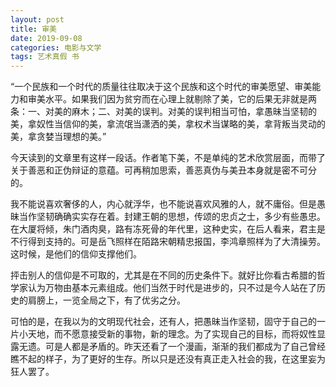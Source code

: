 ```yaml
---
layout: post
title: 审美
date: 2019-09-08
categories: 电影与文学
tags: 艺术真假 书
---
```


“一个民族和一个时代的质量往往取决于这个民族和这个时代的审美愿望、审美能力和审美水平。如果我们因为贫穷而在心理上就剔除了美，它的后果无非就是两条：一、对美的麻木；二、对美的误判。对美的误判相当可怕，拿愚昧当坚韧的美，拿奴性当信仰的美，拿流氓当潇洒的美，拿权术当谋略的美，拿背叛当灵动的美，拿贪婪当理想的美。”

今天读到的文章里有这样一段话。作者笔下美，不是单纯的艺术欣赏层面，而带了关于善恶和正伪辩证的意蕴。可再稍加思索，善恶真伪与美丑本身就是密不可分的。

我不能说喜欢奢侈的人，内心就浮华，也不能说喜欢风雅的人，就不庸俗。但是愚昧当作坚韧确确实实存在着。封建王朝的思想，传颂的忠贞之士，多少有些愚忠。在大厦将倾，朱门酒肉臭，路有冻死骨的年代里，这种史实，在后人看来，君主是不行得到支持的。可是岳飞照样在陌路宋朝精忠报国，李鸿章照样为了大清操劳。这时候，是他们的信仰支撑他们。

抨击别人的信仰是不可取的，尤其是在不同的历史条件下。就好比你看古希腊的哲学家认为万物由基本元素组成。他们当然于时代是进步的，只不过是今人站在了历史的肩膀上，一览全局之下，有了优劣之分。

可怕的是，在我以为的文明现代社会，还有人，把愚昧当作坚韧，固守于自己的一片小天地，而不愿意接受新的事物，新的理念。为了实现自己的目标，而将奴性显露无遗。可是人都是矛盾的。昨天还看了一个漫画，渐渐的我们都成为了自己曾经瞧不起的样子，为了更好的生存。所以只是还没有真正走入社会的我，在这里妄为狂人罢了。